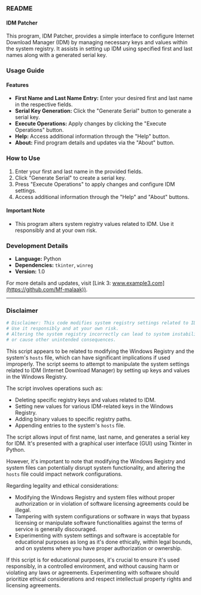### README

#### IDM Patcher

This program, IDM Patcher, provides a simple interface to configure Internet Download Manager (IDM) by managing necessary keys and values within the system registry. It assists in setting up IDM using specified first and last names along with a generated serial key.

### Usage Guide

#### Features
- **First Name and Last Name Entry:** Enter your desired first and last name in the respective fields.
- **Serial Key Generation:** Click the "Generate Serial" button to generate a serial key.
- **Execute Operations:** Apply changes by clicking the "Execute Operations" button.
- **Help:** Access additional information through the "Help" button.
- **About:** Find program details and updates via the "About" button.

### How to Use
1. Enter your first and last name in the provided fields.
2. Click "Generate Serial" to create a serial key.
3. Press "Execute Operations" to apply changes and configure IDM settings.
4. Access additional information through the "Help" and "About" buttons.

#### Important Note
- This program alters system registry values related to IDM. Use it responsibly and at your own risk.

### Development Details
- **Language:** Python
- **Dependencies:** `tkinter`, `winreg`
- **Version:** 1.0

For more details and updates, visit [Link 3: www.example3.com](https://github.com/Mf-malaak)).

---

### Disclaimer

```python
# Disclaimer: This code modifies system registry settings related to IDM. 
# Use it responsibly and at your own risk. 
# Altering the system registry incorrectly can lead to system instability 
# or cause other unintended consequences.
```

This script appears to be related to modifying the Windows Registry and the system's `hosts` file, which can have significant implications if used improperly. The script seems to attempt to manipulate the system settings related to IDM (Internet Download Manager) by setting up keys and values in the Windows Registry.

The script involves operations such as:

- Deleting specific registry keys and values related to IDM.
- Setting new values for various IDM-related keys in the Windows Registry.
- Adding binary values to specific registry paths.
- Appending entries to the system's `hosts` file.

The script allows input of first name, last name, and generates a serial key for IDM. It's presented with a graphical user interface (GUI) using Tkinter in Python.

However, it's important to note that modifying the Windows Registry and system files can potentially disrupt system functionality, and altering the `hosts` file could impact network configurations.

Regarding legality and ethical considerations:

- Modifying the Windows Registry and system files without proper authorization or in violation of software licensing agreements could be illegal.
- Tampering with system configurations or software in ways that bypass licensing or manipulate software functionalities against the terms of service is generally discouraged.
- Experimenting with system settings and software is acceptable for educational purposes as long as it's done ethically, within legal bounds, and on systems where you have proper authorization or ownership.

If this script is for educational purposes, it's crucial to ensure it's used responsibly, in a controlled environment, and without causing harm or violating any laws or agreements. Experimenting with software should prioritize ethical considerations and respect intellectual property rights and licensing agreements.
